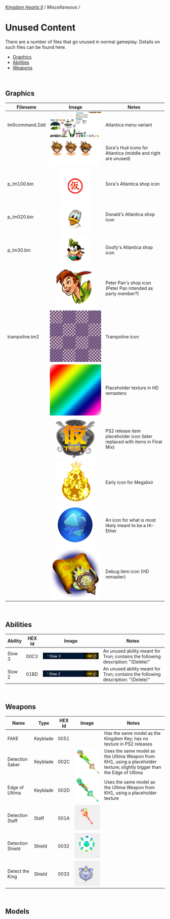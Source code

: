 ###### [Kingdom Hearts II](../index.md) / Miscellaneous /

# Unused Content

There are a number of files that go unused in normal gameplay. Details on such files can be found here.

* [Graphics](#graphics)
* [Abilities](#abilities)
* [Weapons](#weapons)

<br/>

## Graphics

| Filename       | Image | Notes |
|----------------|:-----:|-------|
| lm0command.2dd | ![image](../image/unused/Kingdom_Hearts_II-Lm-comw_0x18-0.png) | Atlantica menu variant
|                | ![image](../image/unused/Sora_LM_faces_KH2.png) | Sora's Hud icons for Atlantica (middle and right are unused)
| p_lm100.bin    | ![image](../image/unused/KHII-PlaceholderShopIcon.png) | Sora's Atlantica shop icon
| p_lm020.bin    | ![image](../image/unused/Kingdom_Hearts_II_Donald_Atlantica_Icon.png) | Donald's Atlantica shop icon
| p_lm30.bin     | ![image](../image/unused/Kingdom_Hearts_II_Goofy_Atlantica_Icon.png) | Goofy's Atlantica shop icon
|                | ![image](../image/unused/KHII-PeterPanShopIcon.png) | Peter Pan's shop icon (Peter Pan intended as party member?)
| trampoline.tm2 | ![image](../image/unused/Kingdom_Hearts_II_trampoline.tm2.png) | Trampoline icon
|                | ![image](../image/unused/Kingdom_Hearts_II_HD_M_EX350mdlx-0bbs.png) | Placeholder texture in HD remasters
|                | ![image](../image/unused/Kingdom_Hearts_II-test-Item-012-0.png) | PS2 release item placeholder icon (later replaced with items in Final Mix)
|                | ![image](../image/unused/Kingdom_Hearts_II-Item-108-0.png) | Early icon for Megalixir
|                | ![image](../image/unused/Kingdom_Hearts_II-Item-005.png) | An icon for what is most likely meant to be a Hi-Ether
|                | ![image](../image/unused/Kingdom_Hearts_II_item-11-0HD.png) | Debug item icon (HD remaster)

<br/>

## Abilities

| Ability | HEX Id | Image | Notes |
|---------|--------|:-----:|-------|
| Slow 3  | 00C3   | ![image](../image/unused/tron_ab1.png) | An unused ability meant for Tron; contains the following description: "(Delete)"
| Slow 2  | 01BD   | ![image](../image/unused/tron_ab2.png) | An unused ability meant for Tron; contains the following description: "(Delete)"

<br/>

## Weapons

| Name             | Type     | HEX Id | Image | Notes |
|------------------|----------|--------|:-----:|-------|
| FAKE             | Keyblade | 0051   | | Has the same model as the Kingdom Key; has no texture in PS2 releases
| Detection Saber  | Keyblade | 002C   | ![image](../image/unused/Detection_Saber_KHII.png) | Uses the same model as the Ultima Weapon from KH1, using a placeholder texture; slightly bigger than the Edge of Ultima
| Edge of Ultima   | Keyblade | 002D   | ![image](../image/unused/600px-Edge_of_Ultima_KHII.png) | Uses the same model as the Ultima Weapon from KH1, using a placeholder texture
| Detection Staff  | Staff    | 001A   | ![image](../image/unused/Detection_staff.png) |
| Detection Shield | Shield   | 0032   | ![image](../image/unused/Kingdom_Hearts_II_Detection_Shield.png) |
| Detect the King  | Shield   | 0033   | ![image](../image/unused/Kingdom_Hearts_II_Detect_The_King.png) |

<br/>

## Models
